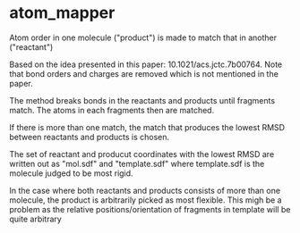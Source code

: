 # atom_mapper
Atom order in one molecule ("product") is made to match that in another ("reactant")

Based on the idea presented in this paper: 10.1021/acs.jctc.7b00764.
Note that bond orders and charges are removed which is not mentioned in the paper.

The method breaks bonds in the reactants and products until fragments match.  The atoms in each fragments then are matched.

If there is more than one match, the match that produces the lowest RMSD between reactants and products is chosen.

The set of reactant and producut coordinates with the lowest RMSD are written out as "mol.sdf" and "template.sdf" where template.sdf is the molecule judged to be most rigid.

In the case where both reactants and products consists of more than one molecule, the product is arbitrarily picked as most flexible. This migh be a problem as the relative positions/orientation of fragments in template will be quite arbitrary
